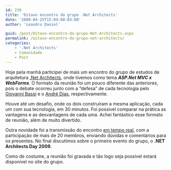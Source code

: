 ```yaml
---
id: 238
title: 'Oitavo encontro do grupo .Net Architects'
date: '2009-04-25T15:04:00-03:00'
author: 'Leandro Daniel'

guid: /post/Oitavo-encontro-do-grupo-Net-Architects.aspx
permalink: /oitavo-encontro-do-grupo-net-architects/
categories:
    - '.Net Architects'
    - Comunidade
    - Post
---
```


Hoje pela manhã participei de mais um encontro do grupo de estudos de arquitetura [.Net Architects](http://dotnetarchitects.net/dotnetarchitects/page/Historico-das-reunioes-presenciais), onde tivemos como tema ***ASP.Net MVC x WebForms***. O formato da reunião foi um pouco diferente das anteriores, pois o debate ocorreu junto com a “defesa” de cada tecnologia pelo [Giovanni Bassi](http://unplugged.giggio.net/) e o [André Dias](http://blogs.msdn.com/andredias/), respectivamente.

Houve até um desafio, onde os dois construíram a mesma aplicação, cada um com sua tecnologia, em 30 minutos. Foi possível comparar na prática as vantagens e as desvantagens de cada uma. Achei fantástico esse formato de reunião, além de muito divertido.

Outra novidade foi a transmissão do encontro [em tempo real](http://www.ustream.tv/channel/DotNetArchitects), com a participação de mais de 20 membros, enviando dúvidas e comentários para os presentes. No final discutimos sobre o primeiro evento do grupo, o **.NET Architects Day 2009**.

Como de costume, a reunião foi gravada e tão logo seja possível estará disponível no site do grupo.